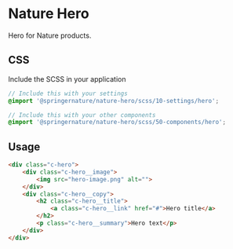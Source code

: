 # Nature Hero

Hero for Nature products.

## CSS

Include the SCSS in your application

```scss
// Include this with your settings
@import '@springernature/nature-hero/scss/10-settings/hero';

// Include this with your other components
@import '@springernature/nature-hero/scss/50-components/hero';
```

## Usage

```html
<div class="c-hero">
    <div class="c-hero__image">
        <img src="hero-image.png" alt="">
    </div>
    <div class="c-hero__copy">
        <h2 class="c-hero__title">
            <a class="c-hero__link" href="#">Hero title</a>
        </h2>
        <p class="c-hero__summary">Hero text</p>
    </div>
</div>
```

[info-npm]: https://www.npmjs.com/package/@springernature/nature-hero
[badge-npm]: https://img.shields.io/npm/v/@springernature/nature-hero.svg
